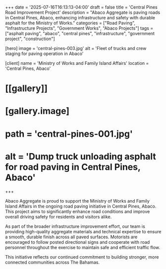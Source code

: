 +++
date = '2025-07-16T16:13:13-04:00'
draft = false
title = 'Central Pines Road Improvement Project'
description = "Abaco Aggregate is paving roads in Central Pines, Abaco, enhancing infrastructure and safety with durable asphalt for the Ministry of Works."
categories = ["Road Paving", "Infrastructure Projects", "Government Works", "Abaco Projects"]
tags = ["asphalt paving", "abaco", "central pines", "infrastructure", "government project", "construction"]

[hero]
  image = 'central-pines-003.jpg'
  alt = 'Fleet of trucks and crew staging for paving operation in Abaco'

[client]
  name = 'Ministry of Works and Family Island Affairs'
  location = 'Central Pines, Abaco'

# [[gallery]]
#  [gallery.image]
#    path = 'central-pines-001.jpg'
#    alt = 'Dump truck unloading asphalt for road paving in Central Pines, Abaco'

+++

Abaco Aggregate is proud to support the Ministry of Works and Family Island Affairs in the ongoing road paving initiative in Central Pines, Abaco. This project aims to significantly enhance road conditions and improve overall driving safety for residents and visitors alike.

As part of the broader infrastructure improvement effort, our team is providing high-quality aggregate materials and technical expertise to ensure a smooth, durable finish across all paved surfaces. Motorists are encouraged to follow posted directional signs and cooperate with road personnel throughout the exercise to maintain safe and efficient traffic flow.

This initiative reflects our continued commitment to building stronger, more connected communities across The Bahamas.